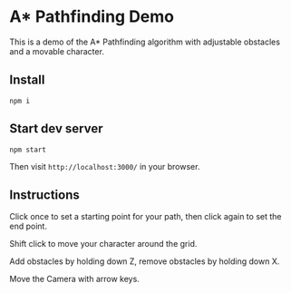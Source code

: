 # A* Pathfinding Demo

This is a demo of the A* Pathfinding algorithm with adjustable obstacles and a movable character.

## Install

    npm i

## Start dev server

    npm start

Then visit `http://localhost:3000/` in your browser.

## Instructions

Click once to set a starting point for your path, then click again to set the end point.

Shift click to move your character around the grid.

Add obstacles by holding down Z, remove obstacles by holding down X.

Move the Camera with arrow keys.

